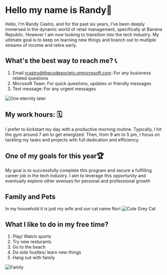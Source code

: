 # Hello my name is Randy💫

Hello, I'm Randy Castro, and for the past six years, I've been deeply immersed in the dynamic world of retail management, specifically at Banana Republic. However I am now looking to transition into the tech industry. My ultimate goal is to keep on learning new things and branch out to multiple streams of income and retire early.

## What's the best way to reach me? 📞
1. Email rcastro@thecodesociety.onmicrosoft.com
 :For any busisness related questions  
 2. Microsoft Team:
 For quick questions, updates or friendly messages 
 3. Text message: 
 For any urgent messages 
 
![One eternity later](https://media.giphy.com/media/IxLeSDtUaZRmSiyCTf/giphy.gif)


## My work hours: 🗓️

I prefer to kickstart my day with a productive morning routine. Typically, I hit the gym around 7 am to get energized. Then, from 9 am to 5 pm, I focus on tackling my tasks and projects with full dedication and efficiency.
## One of my goals for this year🏆
My goal is to successfully complete this program and secure a fulfilling career job in the tech industry. I aim to leverage this opportunity and eventually explore other avenues for personal and professional growth 

## Family and Pets
 In my household it is just my wife and our cat name Nori
![Cute Grey Cat](https://facts.net/wp-content/uploads/2023/05/cute-grey-cat-730x487.jpeg)




## What I like to do in my free time?
1. Play/ Watch sports
2. Try new resturants
3. Go to the beach
4. Do side hustles/ learn new things
5. Hang out with family 

![Family](https://media.giphy.com/media/amg2hcfGDkKt4Q3DpF/giphy.gif)
